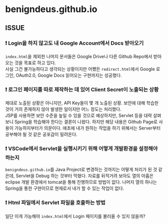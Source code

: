 # benigndeus.github.io

## ISSUE

### :exclamation: Login을 하지 않고도 내 Google Account에서 Docs 받아오기

`index.html`을 제외한 나머지 문서들은 Google Drive나 다른 Github Repo에서 받아오는 것을 목표로 하고 있다.  
사실 그건 불가능하다고 생각되는 상황이지만 어쨌든 `redirect.html`에서 Google 로그인, OAuth2.0, Google Docs 읽어오는 구현까지는 성공했다.

### :exclamation: 로그인 페이지를 따로 제작하는 데 있어 Client Secret이 노출되는 상황

제대로 노출된 상황은 아니지만, API Key들이 몇 개 노출된 상황. 보안에 대해 학습한 것이 거의 존재하지 않아 발생한 일이지만 어느 정도는 처리했다.  
JSP를 사용하면 보안 수준을 높일 수 있을 것으로 예상하지만, Servlet 등을 대략 살펴보니 Spring을 학습해야 한다는 결론이 나왔다. 하지만 해당 내용은 Github Page로 사용이 가능하지부터가 의문이다. 애초에 내가 원하는 작업을 하기 위해서는 Server부터 공부해야 될 것 같은 공포감이 밀려온다.

### :exclamation: VSCode에서 Servlet을 실행시키기 위해 어떻게 개발환경을 설정해야 하는지

`benigndeus.github.io`를 Java Project로 변경하는 것까지는 어떻게 처리가 된 것 같은데, Servlet을 Debug 하는 것부터 막혔다. 자료를 뒤적거려 보아도 열의 아홉은 eclipse 개발 환경에서 tomcat을 통해 진행하므로 방법이 없다. 나머지 열의 하나는 Spring을 통한 구현이므로 현재로서 내가 할 수 있는 작업이 없다.

### :exclamation: Html 파일에서 Servlet 파일을 호출하는 방법

일단 이게 가능해야 `index.html`에서 Login 페이지를 불러올 수 있지 않을까?
